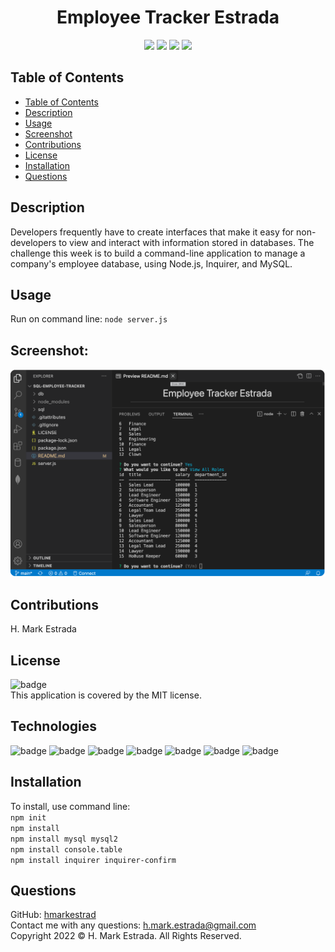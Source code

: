 <h1 align="center">Employee Tracker Estrada</h1>

<p align="center">
<img src="https://img.shields.io/github/repo-size/hmarkestrad/SQL-Employee-Tracker"/>
<img src="https://img.shields.io/github/languages/top/hmarkestrad/SQL-Employee-Tracker"/>
<img src="https://img.shields.io/github/issues/hmarkestrad/SQL-Employee-Tracker"/>
<img src="https://img.shields.io/github/last-commit/hmarkestrad/SQL-Employee-Tracker"/>
</p>
  
## Table of Contents
- [Table of Contents](#table-of-contents)
- [Description](#description)
- [Usage](#usage)
- [Screenshot](#screenshot)
- [Contributions](#contributions)
- [License](#license)
- [Installation](#installation)
- [Questions](#questions)
  
## Description
Developers frequently have to create interfaces that make it easy for non-developers to view and interact with information stored in databases. The challenge this week is to build a command-line application to manage a company's employee database, using Node.js, Inquirer, and MySQL.  
  
## Usage
Run on command line: `node server.js`
    
## Screenshot:  
![Team-Profile-Generator](/screenshot.png)  
  
## Contributions
H. Mark Estrada
  
## License
![badge](https://img.shields.io/badge/license-MIT-brightgreen)<br>
This application is covered by the MIT license. 
  
## Technologies
![badge](https://img.shields.io/badge/Javascript-blue)
![badge](https://img.shields.io/badge/jQuery-blue)
![badge](https://img.shields.io/badge/-node.js-blue)
![badge](https://img.shields.io/badge/-inquirer-blue)
![badge](https://img.shields.io/badge/-json-blue)
![badge](https://img.shields.io/badge/-html5-blue)
![badge](https://img.shields.io/badge/-css-blue)
  
## Installation
To install, use command line:<br>
`npm init`<br>`npm install` <br>`npm install mysql mysql2`<br>`npm install console.table`<br>`npm install inquirer inquirer-confirm`  
  
## Questions
GitHub: [hmarkestrad](https://github.com/hmarkestrad)<br>
Contact me with any questions: h.mark.estrada@gmail.com<br>
Copyright 2022 © H. Mark Estrada. All Rights Reserved.<br>
